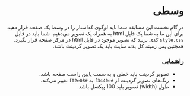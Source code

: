 <div dir="rtl">

# وسطی

در گام نخست این مسابقه شما باید لوگوی کداستار را در وسط یک صفحه قرار دهید. برای این ما به شما یک فایل html به همراه یک تصویر می‌دهیم. شما باید در فایل `style.css` کدی بزنید که تصویر موجود در فایل html در مرکز صفحه قرار بگیرد. همچنین پس زمینه کل بدنه سایت باید یک تصویر گردینت باشد.

### راهنمایی

- تصویر گردینت باید خطی و به سمت پایین راست صفحه باشد.
- رنگ‌های تصویر گردینت از `#f3440e` به `#f02e08` تغییر می‌کند.
- طول (width) تصویر باید 100 پیکسل باشد.

</div>